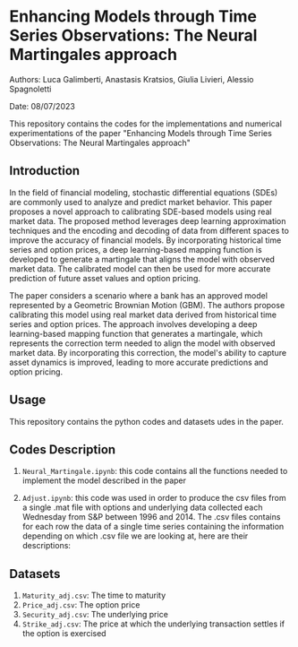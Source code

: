 # Enhancing Models through Time Series Observations: The Neural Martingales approach

Authors: Luca Galimberti, Anastasis Kratsios, Giulia Livieri, Alessio Spagnoletti

Date: 08/07/2023

This repository contains the codes for the implementations and numerical experimentations of the paper "Enhancing Models through Time Series Observations: The Neural
Martingales approach"

## Introduction
In the field of financial modeling, stochastic differential equations (SDEs) are commonly used to analyze and predict market behavior. This paper proposes a novel approach to calibrating SDE-based models using real market data. The proposed method leverages deep learning approximation techniques and the encoding and decoding of data from different spaces to improve the accuracy of financial models. By incorporating historical time series and option prices, a deep learning-based mapping function is developed to generate a martingale that aligns the model with observed market data. The calibrated model can then be used for more accurate prediction of future asset values and option pricing.

The paper considers a scenario where a bank has an approved model represented by a Geometric Brownian Motion (GBM). The authors propose calibrating this model using real market data derived from historical time series and option prices. The approach involves developing a deep learning-based mapping function that generates a martingale, which represents the correction term needed to align the model with observed market data. By incorporating this correction, the model's ability to capture asset dynamics is improved, leading to more accurate predictions and option pricing.

## Usage
This repository contains the python codes and datasets udes in the paper.

## Codes Description

1. `Neural_Martingale.ipynb`: this code contains all the functions needed to implement the model described in the paper

2. `Adjust.ipynb`: this code was used in order to produce the csv files from a single .mat file with options and underlying data collected each Wednesday from S&P between 1996 and 2014. The .csv files contains for each row the data of a single time series containing the information depending on which .csv file we are looking at, here are their descriptions:

## Datasets

1. `Maturity_adj.csv`: The time to maturity
2. `Price_adj.csv`: The option price
3. `Security_adj.csv`: The underlying price
4. `Strike_adj.csv`: The price at which the underlying transaction settles if the option is exercised
